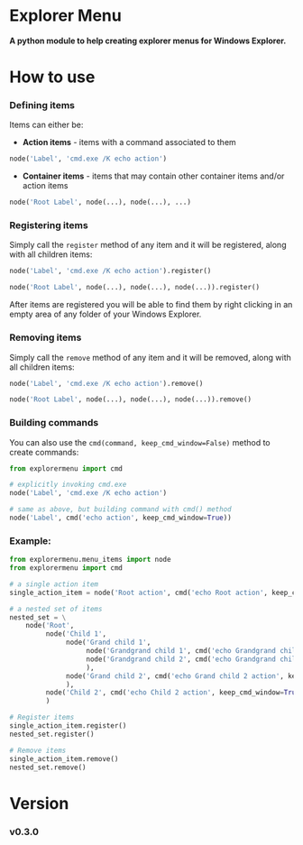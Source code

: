 Explorer Menu
========================================================
**A python module to help creating explorer menus for Windows Explorer.**

How to use
========================================================
### Defining items

Items can either be:
 - **Action items** - items with a command associated to them

```python
node('Label', 'cmd.exe /K echo action')
```

 - **Container items** - items that may contain other container items and/or action items

```python
node('Root Label', node(...), node(...), ...)
```

### Registering items

Simply call the `register` method of any item and it will be registered, along with all children items:

```python
node('Label', 'cmd.exe /K echo action').register()

node('Root Label', node(...), node(...), node(...)).register()
```

After items are registered you will be able to find them by right clicking
in an empty area of any folder of your Windows Explorer.

### Removing items

Simply call the `remove` method of any item and it will be removed, along with all children items:
```python
node('Label', 'cmd.exe /K echo action').remove()

node('Root Label', node(...), node(...), node(...)).remove()
```

### Building commands

You can also use the `cmd(command, keep_cmd_window=False)` method to create commands:
```python
from explorermenu import cmd

# explicitly invoking cmd.exe
node('Label', 'cmd.exe /K echo action')

# same as above, but building command with cmd() method
node('Label', cmd('echo action', keep_cmd_window=True))
```

### Example:
```python
from explorermenu.menu_items import node
from explorermenu import cmd

# a single action item
single_action_item = node('Root action', cmd('echo Root action', keep_cmd_window=True))

# a nested set of items
nested_set = \
    node('Root',
         node('Child 1',
              node('Grand child 1',
                   node('Grandgrand child 1', cmd('echo Grandgrand child 1 action', keep_cmd_window=True)),
                   node('Grandgrand child 2', cmd('echo Grandgrand child 2 action', keep_cmd_window=True)),
                   ),
              node('Grand child 2', cmd('echo Grand child 2 action', keep_cmd_window=True))
              ),
         node('Child 2', cmd('echo Child 2 action', keep_cmd_window=True)),
         )

# Register items
single_action_item.register()
nested_set.register()

# Remove items
single_action_item.remove()
nested_set.remove()
```
Version
========================================================
### v0.3.0

